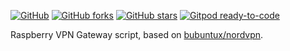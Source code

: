 [![GitHub](https://img.shields.io/github/license/thomasklwong/nordvpn?color=4687ff&style=flat-square)](./LICENSE)
[![GitHub forks](https://img.shields.io/github/forks/thomasklwong/nordvpn?color=4687ff&style=flat-square)](https://github.com/thomasklwong/nordvpn)
[![GitHub stars](https://img.shields.io/github/stars/thomasklwong/nordvpn?color=4687ff&style=flat-square)](https://github.com/thomasklwong/nordvpn)
[![Gitpod ready-to-code](https://img.shields.io/badge/Gitpod-ready--to--code-blue?logo=gitpod&style=flat-square)](https://gitpod.io/#https://github.com/thomasklwong/nordvpn)

Raspberry VPN Gateway script, based on [bubuntux/nordvpn](https://github.com/bubuntux/nordvpn).
